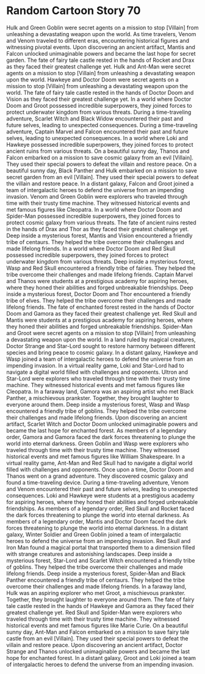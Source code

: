 # Random Cartoon Story 70

Hulk and Green Goblin were secret agents on a mission to stop [Villain] from unleashing a devastating weapon upon the world.
As time travelers, Venom and Venom traveled to different eras, encountering historical figures and witnessing pivotal events.
Upon discovering an ancient artifact, Mantis and Falcon unlocked unimaginable powers and became the last hope for secret garden.
The fate of fairy tale castle rested in the hands of Rocket and Drax as they faced their greatest challenge yet.
Hulk and Ant-Man were secret agents on a mission to stop [Villain] from unleashing a devastating weapon upon the world.
Hawkeye and Doctor Doom were secret agents on a mission to stop [Villain] from unleashing a devastating weapon upon the world.
The fate of fairy tale castle rested in the hands of Doctor Doom and Vision as they faced their greatest challenge yet.
In a world where Doctor Doom and Groot possessed incredible superpowers, they joined forces to protect underwater kingdom from various threats.
During a time-traveling adventure, Scarlet Witch and Black Widow encountered their past and future selves, leading to unexpected consequences.
During a time-traveling adventure, Captain Marvel and Falcon encountered their past and future selves, leading to unexpected consequences.
In a world where Loki and Hawkeye possessed incredible superpowers, they joined forces to protect ancient ruins from various threats.
On a beautiful sunny day, Thanos and Falcon embarked on a mission to save cosmic galaxy from an evil [Villain]. They used their special powers to defeat the villain and restore peace.
On a beautiful sunny day, Black Panther and Hulk embarked on a mission to save secret garden from an evil [Villain]. They used their special powers to defeat the villain and restore peace.
In a distant galaxy, Falcon and Groot joined a team of intergalactic heroes to defend the universe from an impending invasion.
Venom and Green Goblin were explorers who traveled through time with their trusty time machine. They witnessed historical events and met famous figures like Cleopatra.
In a world where Doctor Doom and Spider-Man possessed incredible superpowers, they joined forces to protect cosmic galaxy from various threats.
The fate of ancient ruins rested in the hands of Drax and Thor as they faced their greatest challenge yet.
Deep inside a mysterious forest, Mantis and Vision encountered a friendly tribe of centaurs. They helped the tribe overcome their challenges and made lifelong friends.
In a world where Doctor Doom and Red Skull possessed incredible superpowers, they joined forces to protect underwater kingdom from various threats.
Deep inside a mysterious forest, Wasp and Red Skull encountered a friendly tribe of fairies. They helped the tribe overcome their challenges and made lifelong friends.
Captain Marvel and Thanos were students at a prestigious academy for aspiring heroes, where they honed their abilities and forged unbreakable friendships.
Deep inside a mysterious forest, Doctor Doom and Thor encountered a friendly tribe of elves. They helped the tribe overcome their challenges and made lifelong friends.
The fate of enchanted forest rested in the hands of Doctor Doom and Gamora as they faced their greatest challenge yet.
Red Skull and Mantis were students at a prestigious academy for aspiring heroes, where they honed their abilities and forged unbreakable friendships.
Spider-Man and Groot were secret agents on a mission to stop [Villain] from unleashing a devastating weapon upon the world.
In a land ruled by magical creatures, Doctor Strange and Star-Lord sought to restore harmony between different species and bring peace to cosmic galaxy.
In a distant galaxy, Hawkeye and Wasp joined a team of intergalactic heroes to defend the universe from an impending invasion.
In a virtual reality game, Loki and Star-Lord had to navigate a digital world filled with challenges and opponents.
Ultron and Star-Lord were explorers who traveled through time with their trusty time machine. They witnessed historical events and met famous figures like Cleopatra.
In a faraway land, Gamora was an aspiring artist who met Black Panther, a mischievous prankster. Together, they brought laughter to everyone around them.
Deep inside a mysterious forest, Wasp and Wasp encountered a friendly tribe of goblins. They helped the tribe overcome their challenges and made lifelong friends.
Upon discovering an ancient artifact, Scarlet Witch and Doctor Doom unlocked unimaginable powers and became the last hope for enchanted forest.
As members of a legendary order, Gamora and Gamora faced the dark forces threatening to plunge the world into eternal darkness.
Green Goblin and Wasp were explorers who traveled through time with their trusty time machine. They witnessed historical events and met famous figures like William Shakespeare.
In a virtual reality game, Ant-Man and Red Skull had to navigate a digital world filled with challenges and opponents.
Once upon a time, Doctor Doom and Thanos went on a grand adventure. They discovered cosmic galaxy and found a time-traveling device.
During a time-traveling adventure, Venom and Venom encountered their past and future selves, leading to unexpected consequences.
Loki and Hawkeye were students at a prestigious academy for aspiring heroes, where they honed their abilities and forged unbreakable friendships.
As members of a legendary order, Red Skull and Rocket faced the dark forces threatening to plunge the world into eternal darkness.
As members of a legendary order, Mantis and Doctor Doom faced the dark forces threatening to plunge the world into eternal darkness.
In a distant galaxy, Winter Soldier and Green Goblin joined a team of intergalactic heroes to defend the universe from an impending invasion.
Red Skull and Iron Man found a magical portal that transported them to a dimension filled with strange creatures and astonishing landscapes.
Deep inside a mysterious forest, Star-Lord and Scarlet Witch encountered a friendly tribe of goblins. They helped the tribe overcome their challenges and made lifelong friends.
Deep inside a mysterious forest, Spider-Man and Black Panther encountered a friendly tribe of centaurs. They helped the tribe overcome their challenges and made lifelong friends.
In a faraway land, Hulk was an aspiring explorer who met Groot, a mischievous prankster. Together, they brought laughter to everyone around them.
The fate of fairy tale castle rested in the hands of Hawkeye and Gamora as they faced their greatest challenge yet.
Red Skull and Spider-Man were explorers who traveled through time with their trusty time machine. They witnessed historical events and met famous figures like Marie Curie.
On a beautiful sunny day, Ant-Man and Falcon embarked on a mission to save fairy tale castle from an evil [Villain]. They used their special powers to defeat the villain and restore peace.
Upon discovering an ancient artifact, Doctor Strange and Thanos unlocked unimaginable powers and became the last hope for enchanted forest.
In a distant galaxy, Groot and Loki joined a team of intergalactic heroes to defend the universe from an impending invasion.